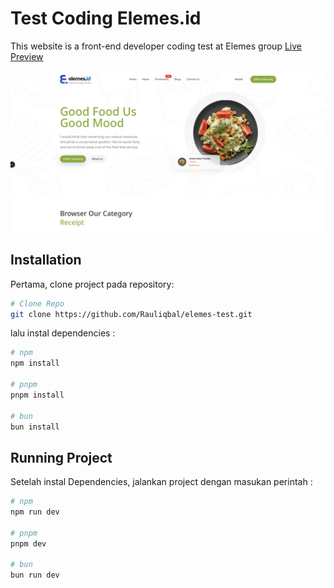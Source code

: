 # Test Coding Elemes.id

This website is a front-end developer coding test at Elemes group
[Live Preview](https://elemes-test-murex.vercel.app/)

![alt](./cover.png)

## Installation

Pertama, clone project pada repository:

```bash
# Clone Repo
git clone https://github.com/Rauliqbal/elemes-test.git
```

lalu instal dependencies :

```bash
# npm
npm install

# pnpm
pnpm install

# bun
bun install
```

## Running Project

Setelah instal Dependencies, jalankan project dengan masukan perintah :

```bash
# npm
npm run dev

# pnpm
pnpm dev

# bun
bun run dev
```

